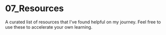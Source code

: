 # 07_Resources
A curated list of resources that I've found helpful on my journey. Feel free to use these to accelerate your own learning.
